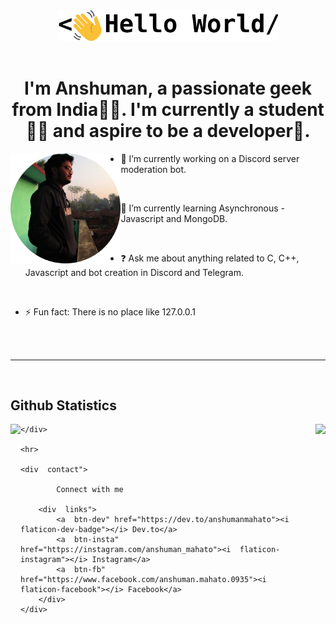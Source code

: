 <div align="center">
<img src="./assets/svg/logoAsset 1.svg" width="70%">
</div>

<br>

<div align="center"> 

# I'm Anshuman, a passionate geek from India👨‍💻. I'm currently a student👨‍🎓 and aspire to be a developer🚀.
 
</div>

<div>

<img src="./assets/img/profile.jpg" width="35%" align="left">

- 🔭 I’m currently working on a Discord server moderation bot. 

<br> 

- 🌱 I’m currently learning Asynchronous - Javascript and MongoDB. 

<br> 

- ❓ Ask me about anything related to C, C++, Javascript and bot creation in Discord and Telegram. 

<br>

- ⚡ Fun fact: There is no place like 127.0.0.1 
</div>

<br>
<br>

----
<br>

<div>

         
## Github Statistics
         

<div align="center">
<img src="https://github-readme-stats.vercel.app/api?username=anshumanmahato&count_private=true&show_icons=true&custom_title=Contributions" align="left"> 
<img src="https://github-readme-stats.vercel.app/api/top-langs/?username=anshumanmahato&layout=compact&langs_count=6" align="right">
</div>

    </div>

    <hr>

    <div  contact">
         
            Connect with me
         
        <div  links">
            <a  btn-dev" href="https://dev.to/anshumanmahato"><i  flaticon-dev-badge"></i> Dev.to</a>
            <a  btn-insta" href="https://instagram.com/anshuman_mahato"><i  flaticon-instagram"></i> Instagram</a>
            <a  btn-fb" href="https://www.facebook.com/anshuman.mahato.0935"><i  flaticon-facebook"></i> Facebook</a>
        </div>
    </div>
